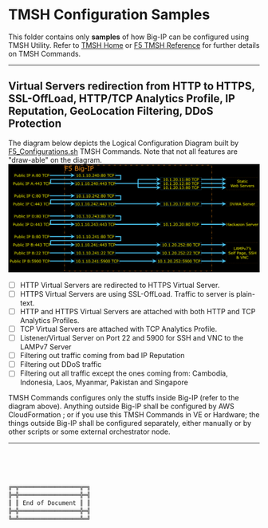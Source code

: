 # TMSH Configuration Samples

This folder contains only **samples** of how Big-IP can be configured using TMSH Utility. Refer to [TMSH Home](https://clouddocs.f5.com/api/tmsh/) or [F5 TMSH Reference](https://clouddocs.f5.com/cli/tmsh-reference/latest/) for further details on TMSH Commands.



***

## Virtual Servers redirection from HTTP to HTTPS, SSL-OffLoad, HTTP/TCP Analytics Profile, IP Reputation, GeoLocation Filtering, DDoS Protection

The diagram below depicts the Logical Configuration Diagram built by [F5_Configurations.sh](F5_Configurations.sh) TMSH Commands. Note that not all features are "draw-able" on the diagram.
![Logical Configuration Diagram](F5_Configurations.png)

- [ ] HTTP Virtual Servers are redirected to HTTPS Virtual Server.
- [ ] HTTPS Virtual Servers are using SSL-OffLoad. Traffic to server is plain-text.
- [ ] HTTP and HTTPS Virtual Servers are attached with both HTTP and TCP Analytics Profiles.
- [ ] TCP Virtual Servers are attached with TCP Analytics Profile.
- [ ] Listener/Virtual Server on Port 22 and 5900 for SSH and VNC to the LAMPv7 Server
- [ ] Filtering out traffic coming from bad IP Reputation
- [ ] Filtering out DDoS traffic
- [ ] Filtering out all traffic except the ones coming from: Cambodia, Indonesia, Laos, Myanmar, Pakistan and Singapore

TMSH Commands configures only the stuffs inside Big-IP (refer to the diagram above).
Anything outside Big-IP shall be configured by AWS CloudFormation ; or if you use this TMSH Commands in VE or Hardware; the things outside Big-IP shall be configured separately, either manually or by other scripts or some external orchestrator node.



***

<br><br><br>
```
╔═╦═════════════════╦═╗
╠═╬═════════════════╬═╣
║ ║ End of Document ║ ║
╠═╬═════════════════╬═╣
╚═╩═════════════════╩═╝
```
<br><br><br>


